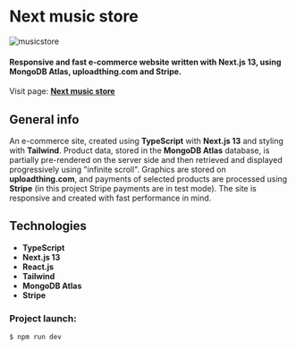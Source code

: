 # Next music store

![musicstore](https://github.com/GrzegorzWirtek/next-music-store/assets/83970189/c65a137f-1aa9-427b-8f22-e533f30c7c01)

#### Responsive and fast e-commerce website written with **Next.js 13**, using **MongoDB Atlas**, **uploadthing.com** and **Stripe**.

Visit page: **[Next music store](https://next-music-store-seven.vercel.app//)**

## General info

An e-commerce site, created using **TypeScript** with **Next.js 13** and styling with **Tailwind**. Product data, stored in the **MongoDB Atlas** database, is partially pre-rendered on the server side and then retrieved and displayed progressively using "infinite scroll". Graphics are stored on **uploadthing.com**, and payments of selected products are processed using **Stripe** (in this project Stripe payments are in test mode). The site is responsive and created with fast performance in mind.

## Technologies

- **TypeScript**
- **Next.js 13**
- **React.js**
- **Tailwind**
- **MongoDB Atlas**
- **Stripe**

### Project launch:

```
$ npm run dev
```
